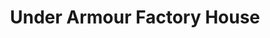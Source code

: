 ---
title: "Under Armour Factory House"
url: /niagara-falls/under-armour-factory-house/
shop: clothes
---